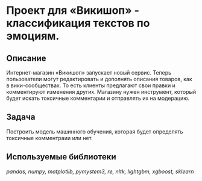 # Проект для «Викишоп» - классификация текстов по эмоциям. 

## Описание

Интернет-магазин «Викишоп» запускает новый сервис. Теперь пользователи могут редактировать и дополнять описания товаров, как в вики-сообществах. То есть клиенты предлагают свои правки и комментируют изменения других. Магазину нужен инструмент, который будет искать токсичные комментарии и отправлять их на модерацию.  

## Задача

Построить модель машинного обучения, которая будет определять токсичные комментраии или нет.

## Используемые библиотеки
*pandas, numpy, matplotlib, pymystem3, re, nltk, lightgbm, xgboost, sklearn*
